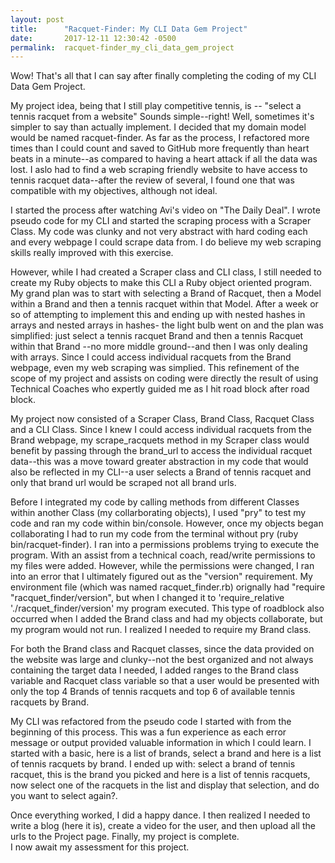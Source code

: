 ```yaml
---
layout: post
title:      "Racquet-Finder: My CLI Data Gem Project"
date:       2017-12-11 12:30:42 -0500
permalink:  racquet-finder_my_cli_data_gem_project
---
```



Wow!  That's all that I can say after finally completing the coding of my CLI Data Gem Project.

 My project idea, being that I still play competitive tennis, is -- "select a tennis racquet from a website"  Sounds simple--right!  Well, sometimes it's simpler to say than actually implement. I decided that my domain model would be named racquet-finder.  As far as the process, I refactored more times than I could count and saved to GitHub more frequently than heart beats in a minute--as compared to having a heart attack if all the data was lost.  I aslo had to find a web scraping friendly website to have access to tennis racquet data--after the review of several, I found one that was compatible with my objectives, although not ideal.


I started the process after watching Avi's video on "The Daily Deal".  I wrote pseudo code for my CLI and started the scraping process with a Scraper Class.  My code was clunky and not very abstract with hard coding each and every webpage I could scrape data from.  I do believe my web scraping skills really improved with this exercise.  

However, while I had created a Scraper class and CLI class, I still needed to create my Ruby objects to make this CLI a Ruby object oriented program.  My grand plan was to start with selecting a Brand of Racquet, then a Model within a Brand and then a tennis racquet within that Model.  After a week or so of attempting to implement this and ending up with nested hashes in arrays and nested arrays in hashes- the light bulb went on and the plan was simplified:  just select a tennis racquet Brand and then a tennis Racquet within that Brand --no more middle ground--and then I was only dealing with arrays.  Since I could access individual racquets from the Brand webpage, even my web scraping was simplied.  This refinement of the scope of my project and assists on coding were directly the result of using Technical Coaches who expertly guided me as I hit road block after road block.

My project now consisted of a Scraper Class,  Brand Class, Racquet Class and a CLI Class.  Since I knew I could access individual racquets from the Brand webpage, my scrape_racquets method in my Scraper class would benefit by passing through the brand_url to access the individual racquet data--this was a move toward greater abstraction in my code that would also be reflected in my CLI--a user selects a Brand of tennis racquet and only that brand url would be scraped not all brand urls.  

Before I integrated my code by calling methods from different Classes within another Class (my collarborating objects), I used "pry" to test my code and ran my code within bin/console.  However, once my objects began collaborating I had to run my code from the terminal without pry (ruby bin/racquet-finder).  I ran into a permissions problems trying to execute the program.  With an assist from a technical coach, read/write permissions to my files were added.  However, while the permissions were changed, I ran into an error that I ultimately figured out as the "version" requirement.  My environment file (which was named racquet_finder.rb) orignally had "require "racquet_finder/version", but when I changed it to 'require_relative './racquet_finder/version' my program executed.  This type of roadblock also occurred when I added the Brand class and had my objects collaborate, but my program would not run.  I realized  I needed to require my Brand class.

For both the Brand class and Racquet classes, since the data provided on the website was large and clunky--not the best organized and not always containing the target data I needed, I added ranges to the Brand class variable and Racquet class variable so that a user would be presented with only the top 4 Brands of tennis racquets and top 6 of available tennis racquets by Brand.  


My CLI was refactored from the pseudo code I started with from the beginning of this process.  This was a fun experience as each error message or output provided valuable information in which I could learn.  I started with a basic, here is a list of brands, select a brand and here is a list of tennis racquets by brand.  I ended up with:  select a brand of tennis racquet, this is the brand you picked and here is a list of tennis racquets, now select one of the racquets in the list and display that selection, and do you want to select again?.  


Once everything worked, I did a happy dance.  I then realized I needed to write a blog (here it is), create a video for the user, and then upload all the urls to the Project page.  Finally, my project is complete.  
I now await my assessment for this project.














